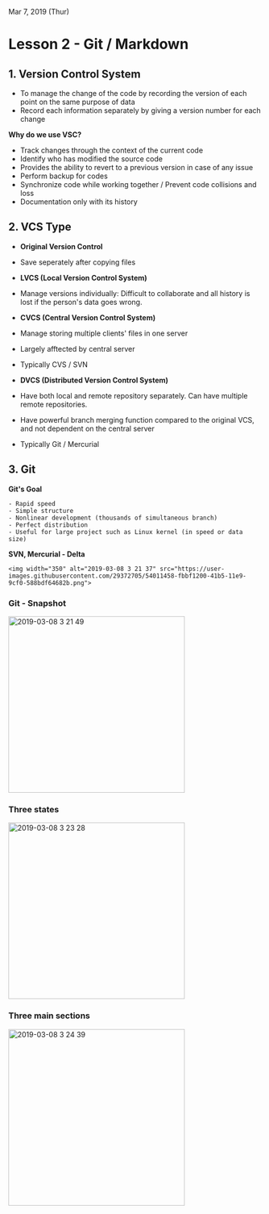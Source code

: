 Mar 7, 2019 (Thur)
<H1> Lesson 2 - Git / Markdown </H1>

<h2> 1. Version Control System </h2>

- To manage the change of the code by recording the version of each point on the same purpose of data
- Record each information separately by giving a version number for each change

**Why do we use VSC?**

- Track changes through the context of the current code
- Identify who has modified the source code
- Provides the ability to revert to a previous version in case of any issue
- Perform backup for codes
- Synchronize code while working together / Prevent code collisions and loss
- Documentation only with its history

<h2> 2. VCS Type </h2>

- **Original Version Control**

 - Save seperately after copying files

- **LVCS (Local Version Control System)**

 - Manage versions individually: Difficult to collaborate and all history is lost if the person's data goes wrong.

- **CVCS (Central Version Control System)**
 
 - Manage storing multiple clients' files in one server
 - Largely afftected by central server
 - Typically CVS / SVN

- **DVCS (Distributed Version Control System)**

 - Have both local and remote repository separately. Can have multiple remote repositories.
 - Have powerful branch merging function compared to the original VCS, and not dependent on the central server
 - Typically Git / Mercurial

<h2> 3. Git </h2>

**Git's Goal**

    - Rapid speed
    - Simple structure
    - Nonlinear development (thousands of simultaneous branch)
    - Perfect distribution
    - Useful for large project such as Linux kernel (in speed or data size)

**SVN, Mercurial - Delta**

    <img width="350" alt="2019-03-08 3 21 37" src="https://user-images.githubusercontent.com/29372705/54011458-fbbf1200-41b5-11e9-9cf0-588bdf64682b.png">

<h3> Git - Snapshot </h3>

<img width="350" alt="2019-03-08 3 21 49" src="https://user-images.githubusercontent.com/29372705/54011459-fbbf1200-41b5-11e9-899b-d76d406937b6.png">

<h3> Three states </h3>

<img width="350" alt="2019-03-08 3 23 28" src="https://user-images.githubusercontent.com/29372705/54011508-2741fc80-41b6-11e9-9ea2-62440feb28b9.png">

<h3> Three main sections </h3>

<img width="350" alt="2019-03-08 3 24 39" src="https://user-images.githubusercontent.com/29372705/54011561-53f61400-41b6-11e9-8063-06cadfc412ff.png">
